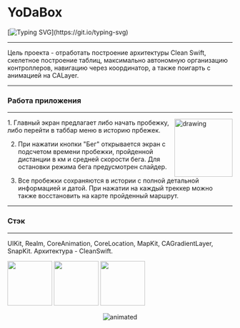 # YoDaBox
[![Typing SVG](https://readme-typing-svg.herokuapp.com?font=Fira+Code&pause=1000&color=0B9020&width=435&lines=%D0%A1%D0%BB%D0%B5%D0%B4%D0%B8+%D0%B7%D0%B0+%D0%B8%D1%81%D1%82%D0%BE%D1%80%D0%B8%D0%B5%D0%B9+%D1%81%D0%B2%D0%BE%D0%B8%D1%85+%D0%BF%D1%80%D0%BE%D0%B1%D0%B5%D0%B6%D0%B5%D0%BA!)](https://git.io/typing-svg)
***
Цель проекта - отработать построение архитектуры Clean Swift, скелетное построение таблиц, максимально автономную организацию контроллеров, навигацию через координатор, а также поигарть с анимацией на CALayer.
***

### Работа приложения
***
<img align="right" src="https://ie.wampi.ru/2023/03/19/SNIMOK-EKRANA-2023-03-19-V-17.24.20.png" alt="drawing" alt="drawing" style="width:130px;"/> 1. Главный экран предлагает либо начать пробежку, либо перейти в таббар меню в историю прбежек.

2. При нажатии кнопки "Бег" открывается экран с подсчетом времени пробежки, пройденной дистанции в км и средней скорости бега. Для остановки режима бега предусмотрен слайдер.

3. Все пробежки сохраняются в истории с полной детальной информацией и датой. При нажатии на каждый треккер можно также восстановить на карте пройденный маршрут.
***
### Стэк

***
UIKit,
Realm,
CoreAnimation,
CoreLocation,
MapKit,
CAGradientLayer,
SnapKit. 
Архитектура - CleanSwift.

<!-- <img align="left" src="https://ic.wampi.ru/2023/03/19/SNIMOK-EKRANA-2023-03-19-V-17.24.55.png" alt="drawing" alt="drawing" style="width:130px;"/>
<img align="center" src="https://ie.wampi.ru/2023/03/19/SNIMOK-EKRANA-2023-03-19-V-17.44.58.png" alt="drawing" alt="drawing" style="width:130px;"/>
<img align="right" src="https://im.wampi.ru/2023/03/19/SNIMOK-EKRANA-2023-03-19-V-17.45.44.png" alt="drawing" alt="drawing" style="width:130px;"/> -->


<p float="left">
  <img src="https://ic.wampi.ru/2023/03/19/SNIMOK-EKRANA-2023-03-19-V-17.24.55.png" width="100" />
  <img src="https://ie.wampi.ru/2023/03/19/SNIMOK-EKRANA-2023-03-19-V-17.44.58.png" width="100" /> 
  <img src="https://im.wampi.ru/2023/03/19/SNIMOK-EKRANA-2023-03-19-V-17.45.44.png" width="100" />
</p>


<p align="center">
  <img src="https://media.giphy.com/media/v1.Y2lkPTc5MGI3NjExNTgzMDRjZDY0ZTcxNTE1NDdjMTQ2OTNmMzExZmE4YjQyMTRjNjM3OSZjdD1n/q6fxjN1L9BUPvlqGUO/giphy.gif" alt="animated"> 



